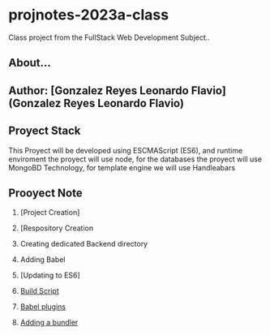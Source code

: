 # projnotes-2023a-class
Class project from  the FullStack Web Development
Subject..

## About...
**Author**: [Gonzalez Reyes Leonardo Flavio] (Gonzalez Reyes Leonardo Flavio)
----

## Proyect Stack

This Proyect will be developed using ESCMAScript (ES6), and runtime enviroment the proyect will use node, for the 
databases the proyect will use MongoBD Technology, for template engine we will use Handleabars

## Prooyect Note 
1. [Project Creation]
2. [Respository Creation

3. Creating dedicated Backend directory

4. Adding Babel

5. [Updating to ES6]

6. [Build Script]() 

7. [Babel plugins]()

8. [Adding a bundler]()
